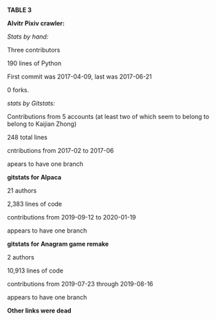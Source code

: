 **TABLE 3**

**Alvitr Pixiv crawler:**



*Stats by hand:*

Three contributors

190 lines of Python

First commit was 2017-04-09, last was 2017-06-21

0 forks.



*stats by Gitstats:*

Contributions from 5 accounts (at least two of which seem to belong to belong to Kaijian Zhong)

248 total lines

cntributions from 2017-02 to 2017-06

apears to have one branch



**gitstats for Alpaca**

21 authors

2,383 lines of code

contributions from 2019-09-12 to 2020-01-19

appears to have one branch



**gitstats for Anagram game remake**

2 authors

10,913 lines of code

contributions from 2019-07-23 through 2019-08-16

appears to have one branch



**Other links were dead**
